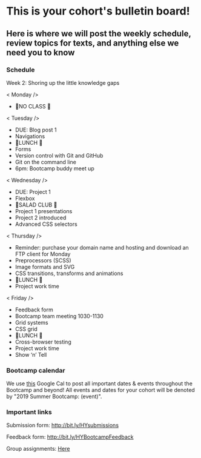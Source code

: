 # This is your cohort's bulletin board! 
## Here is where we will post the weekly schedule, review topics for texts, and anything else we need you to know

### Schedule
Week 2: Shoring up the little knowledge gaps

< Monday /> 
- 📆NO CLASS 📆

< Tuesday /> 
- DUE: Blog post 1
- Navigations
- 🍴LUNCH 🍴
- Forms
- Version control with Git and GitHub
- Git on the command line
- 6pm: Bootcamp buddy meet up


< Wednesday /> 
- DUE: Project 1 
- Flexbox
- 🥗SALAD CLUB 🥗
- Project 1 presentations
- Project 2 introduced
- Advanced CSS selectors

< Thursday /> 
- Reminder: purchase your domain name and hosting and download an FTP client for Monday
- Preprocessors (SCSS)
- Image formats and SVG
- CSS transitions, transforms and animations
- 🍴LUNCH 🍴
- Project work time

< Friday /> 
- Feedback form
- Bootcamp team meeting 1030-1130
- Grid systems
- CSS grid
- 🍴LUNCH 🍴
- Cross-browser testing
- Project work time
- Show ‘n’ Tell


### Bootcamp calendar
We use [this](https://calendar.google.com/calendar/embed?src=hackeryou.com_ckj6930nr6kraakaisos09cccs%40group.calendar.google.com&ctz=America%2FToronto) Google Cal to post all important dates & events throughout the Bootcamp and beyond! All events and dates for your cohort will be denoted by "2019 Summer Bootcamp: (event)".

### Important links
Submission form: http://bit.ly/HYsubmissions

Feedback form: http://bit.ly/HYBootcampFeedback

Group assignments: [Here](https://docs.google.com/spreadsheets/d/126VVJAOeyEXjZrk_RDj7GUg0qqoAB5oNwJbYGhclymo/edit#gid=624584399)

